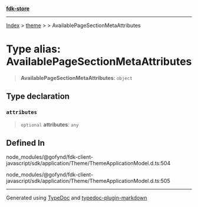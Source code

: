 [**fdk-store**](../../../README.md)
***

[Index](../../../API.md) > [theme](../../README.md) > [<internal>](../README.md) > AvailablePageSectionMetaAttributes

# Type alias: AvailablePageSectionMetaAttributes

> **AvailablePageSectionMetaAttributes**: `object`

## Type declaration

### `attributes`

> `optional` **attributes**: `any`

## Defined In

node\_modules/@gofynd/fdk-client-javascript/sdk/application/Theme/ThemeApplicationModel.d.ts:504

node\_modules/@gofynd/fdk-client-javascript/sdk/application/Theme/ThemeApplicationModel.d.ts:505

***
Generated using [TypeDoc](https://typedoc.org/) and [typedoc-plugin-markdown](https://www.npmjs.com/package/typedoc-plugin-markdown)

